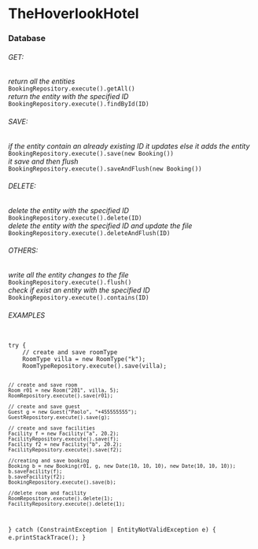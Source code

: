 # TheHoverlookHotel

<h3>Database</h3>
<h6>GET:</h6>
<p>
    <i>return all the entities</i><br>
    <code>BookingRepository.execute().getAll()</code><br>
    <i>return the entity with the specified ID</i><br>
    <code>BookingRepository.execute().findById(ID)</code>
</p>

<h6>SAVE:</h6>
<p>
    <i>if the entity contain an already existing ID it updates else it adds the entity</i><br>
    <code>BookingRepository.execute().save(new Booking())</code><br>
    <i>it save and then flush</i><br>
    <code>BookingRepository.execute().saveAndFlush(new Booking())</code>
</p>

<h6>DELETE:</h6>
<p>
    <i>delete the entity with the specified ID</i><br>
    <code>BookingRepository.execute().delete(ID)</code><br>
    <i>delete the entity with the specified ID and update the file</i><br>
    <code>BookingRepository.execute().deleteAndFlush(ID)</code>
</p>
  
<h6>OTHERS:</h6>
<p>
    <i>write all the entity changes to the file</i><br>
    <code>BookingRepository.execute().flush()</code><br>
    <i>check if exist an entity with the specified ID</i><br>
    <code>BookingRepository.execute().contains(ID)</code><br>
</p>

<h6>EXAMPLES</h6>
<pre>
<code>
try {
    // create and save roomType
    RoomType villa = new RoomType("k");
    RoomTypeRepository.execute().save(villa);

    // create and save room
    Room r01 = new Room("201", villa, 5);
    RoomRepository.execute().save(r01);

    // create and save guest
    Guest g = new Guest("Paolo", "+455555555");
    GuestRepository.execute().save(g);

    // create and save facilities
    Facility f = new Facility("a", 20.2);
    FacilityRepository.execute().save(f);
    Facility f2 = new Facility("b", 20.2);
    FacilityRepository.execute().save(f2);

    //creating and save booking
    Booking b = new Booking(r01, g, new Date(10, 10, 10), new Date(10, 10, 10));
    b.saveFacility(f);
    b.saveFacility(f2);
    BookingRepository.execute().save(b);

    //delete room and facility
    RoomRepository.execute().delete(1);
    FacilityRepository.execute().delete(1);
} catch (ConstraintException | EntityNotValidException e) {
    e.printStackTrace();
}
</code>
</pre>
